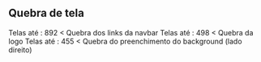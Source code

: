 ## Quebra de tela

Telas até : 892 < Quebra dos links da navbar
Telas até : 498 < Quebra da logo
Telas até : 455 < Quebra do preenchimento do background (lado direito)
